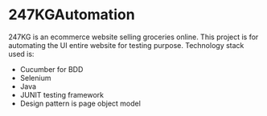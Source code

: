 # 247KGAutomation
247KG is an ecommerce website selling groceries online. 
This project is for automating the UI entire website for testing purpose.
Technology stack used is:
 - Cucumber for BDD
 - Selenium
 - Java
 - JUNIT testing framework
 - Design pattern is page object model
 
 
